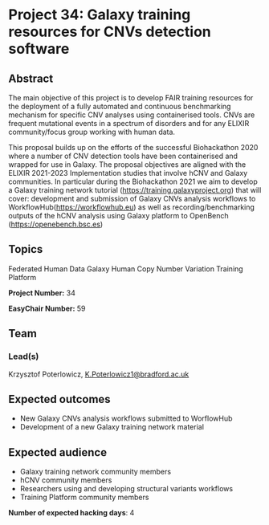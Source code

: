 # Project 34: Galaxy training resources for CNVs detection software

## Abstract

The main objective of this project is to develop FAIR training resources for the deployment of a fully automated and continuous benchmarking mechanism for specific CNV analyses using containerised tools. CNVs are frequent mutational events in a spectrum of disorders and for any ELIXIR community/focus group working with human data.

This proposal builds up on the efforts of the successful Biohackathon 2020 where a number of CNV detection tools have been containerised and wrapped for use in Galaxy. The proposal objectives are aligned with the ELIXIR 2021-2023 Implementation studies that involve hCNV and Galaxy communities. In particular during the Biohackathon 2021 we aim to develop a Galaxy training network tutorial (https://training.galaxyproject.org) that will cover: development and submission of Galaxy CNVs analysis workflows to WorkflowHub(https://workflowhub.eu) as well as recording/benchmarking outputs of the hCNV analysis using Galaxy platform to OpenBench (https://openebench.bsc.es)

## Topics

Federated Human Data
Galaxy
Human Copy Number Variation
Training Platform

**Project Number:** 34



**EasyChair Number:** 59

## Team

### Lead(s)

Krzysztof Poterlowicz, K.Poterlowicz1@bradford.ac.uk

## Expected outcomes

- New Galaxy CNVs analysis workflows submitted to WorflowHub
- Development  of a new Galaxy training network material

## Expected audience

- Galaxy training network community members
- hCNV community members
- Researchers using and developing structural variants workflows
- Training Platform community members

**Number of expected hacking days**: 4

